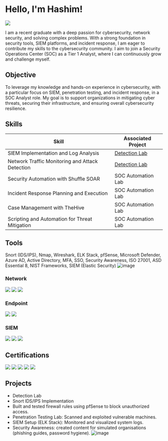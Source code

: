 # Hello, I'm Hashim!
<a href="https://linkedin.com/in/hashim-h-4a1707194"><img src="https://img.shields.io/badge/-LinkedIn-0072b1?&style=for-the-badge&logo=linkedin&logoColor=white" /></a>

I am a recent graduate with a deep passion for cybersecurity, network security, and solving complex problems. With a strong foundation in security tools, SIEM platforms, and incident response, I am eager to contribute my skills to the cybersecurity community. I aim to join a Security Operations Center (SOC) as a Tier 1 Analyst, where I can continuously grow and challenge myself.



## Objective
To leverage my knowledge and hands-on experience in cybersecurity, with a particular focus on SIEM, penetration testing, and incident response, in a SOC Analyst role. My goal is to support organizations in mitigating cyber threats, securing their infrastructure, and ensuring overall cybersecurity resilience.



## Skills

| Skill                                         | Associated Project         |
|-----------------------------------------------|----------------------------|
| SIEM Implementation and Log Analysis          | <a href="https://google.com">Detection Lab</a>|
| Network Traffic Monitoring and Attack Detection | <a href="https://google.com">Detection Lab</a>|
| Security Automation with Shuffle SOAR         | SOC Automation Lab|
| Incident Response Planning and Execution      | SOC Automation Lab|
| Case Management with TheHive                  | SOC Automation Lab|
| Scripting and Automation for Threat Mitigation | SOC Automation Lab|

## Tools

Snort (IDS/IPS), Nmap, Wireshark, ELK Stack, pfSense, Microsoft Defender, Azure AD, Active Directory, MFA, SSO, Security Awareness, ISO 27001, ASD Essential 8, NIST Frameworks, SIEM (Elastic Security)
![image](https://github.com/user-attachments/assets/cfd34ad1-ad14-46e7-a3b8-e4e6f4f45b55)


### Network
<div>
    <img src="https://img.shields.io/badge/-Wireshark-1679A7?&style=for-the-badge&logo=Wireshark&logoColor=white" />
    <img src="https://img.shields.io/badge/-Suricata-EF3B2D?&style=for-the-badge&logo=Suricata&logoColor=white" />
    <img src="https://img.shields.io/badge/-Zeek-777BB4?&style=for-the-badge&logo=Zeek&logoColor=white" />
</div>

### Endpoint
<div>
    <img src="https://img.shields.io/badge/-Microsoft_Defender_for_Endpoint-00A4EF?&style=for-the-badge&logo=Microsoft&logoColor=white" />
    <img src="https://img.shields.io/badge/-Velociraptor-4B275F?&style=for-the-badge&logo=Velociraptor&logoColor=white" />
</div>

### SIEM
<div>
    <img src="https://img.shields.io/badge/-Microsoft_Sentinel-0078D4?&style=for-the-badge&logo=Microsoft&logoColor=white" />
    <img src="https://img.shields.io/badge/-Splunk-000000?&style=for-the-badge&logo=Splunk&logoColor=white" />
    <img src="https://img.shields.io/badge/-Elastic-005571?&style=for-the-badge&logo=Elastic&logoColor=white" />
</div>

## Certifications
<div>
<img src="https://img.shields.io/badge/-Security%2B-FF0000?&style=for-the-badge&logo=CompTIA&logoColor=white" />
<img src="https://img.shields.io/badge/-Network%2B-007ACC?&style=for-the-badge&logo=CompTIA&logoColor=white" />
<img src="https://img.shields.io/badge/-A%2B-4D4D4D?&style=for-the-badge&logo=CompTIA&logoColor=white" />
<img src="https://img.shields.io/badge/-CDSA-006400?&style=for-the-badge&logoColor=white" />
<img src="https://img.shields.io/badge/-CCD-000080?&style=for-the-badge&logoColor=white" />
</div>

## Projects
- Detection Lab
- Snort IDS/IPS Implementation
- Built and tested firewall rules using pfSense to block unauthorized access.
- Penetration Testing Lab: Scanned and exploited vulnerable machines.
- SIEM Setup (ELK Stack): Monitored and visualized system logs.
- Security Awareness: created content for simulated organisations (phishing guides, password hygiene).
![image](https://github.com/user-attachments/assets/68ca50f9-7f0f-49f5-832d-c87757286118)
